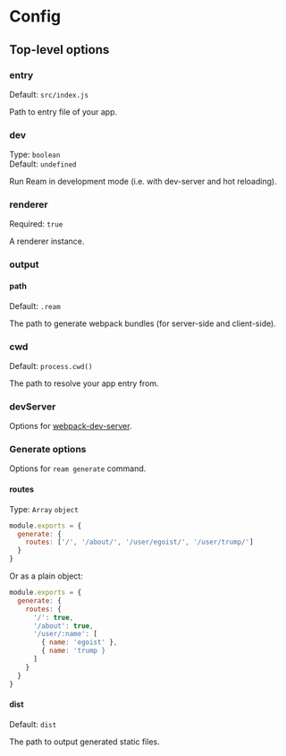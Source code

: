 # Config

## Top-level options

### entry

Default: `src/index.js`

Path to entry file of your app.

### dev

Type: `boolean`<br>
Default: `undefined`

Run Ream in development mode (i.e. with dev-server and hot reloading).

### renderer

Required: `true`

A renderer instance.

### output

#### path

Default: `.ream`

The path to generate webpack bundles (for server-side and client-side).

### cwd

Default: `process.cwd()`

The path to resolve your app entry from.

### devServer

Options for [webpack-dev-server](https://webpack.js.org/configuration/dev-server/#devserver).

### Generate options

Options for `ream generate` command.

#### routes

Type: `Array` `object`

```js
module.exports = {
  generate: {
    routes: ['/', '/about/', '/user/egoist/', '/user/trump/']
  }
}
```

Or as a plain object:

```js
module.exports = {
  generate: {
    routes: {
      '/': true,
      '/about': true,
      '/user/:name': [
        { name: 'egoist' },
        { name: 'trump }
      ]
    }
  }
}
```

#### dist

Default: `dist`

The path to output generated static files.
